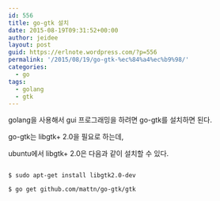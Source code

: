 ```yaml
---
id: 556
title: go-gtk 설치
date: 2015-08-19T09:31:52+00:00
author: jeidee
layout: post
guid: https://erlnote.wordpress.com/?p=556
permalink: '/2015/08/19/go-gtk-%ec%84%a4%ec%b9%98/'
categories:
  - go
tags:
  - golang
  - gtk
---
```

golang을 사용해서 gui 프로그래밍을 하려면 go-gtk를 설치하면 된다.
  
go-gtk는 libgtk+ 2.0을 필요로 하는데,
  
ubuntu에서 libgtk+ 2.0은 다음과 같이 설치할 수 있다.

```
  
$ sudo apt-get install libgtk2.0-dev
  
$ go get github.com/mattn/go-gtk/gtk
  
```